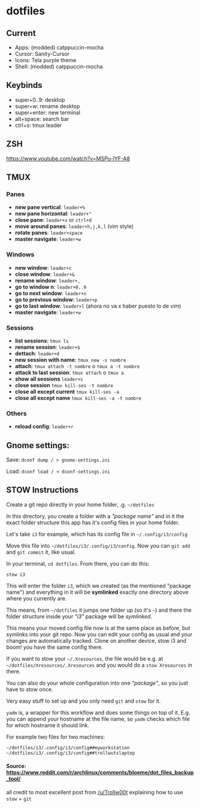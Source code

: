# dotfiles

## Current
- Apps: (modded) catppuccin-mocha
- Cursor: Sanity-Cursor
- Icons: Tela purple theme
- Shell: (modded) catppuccin-mocha

## Keybinds

- super+0..9: desktop
- super+w: rename desktop
- super+enter: new terminal
- alt+space: search bar
- ctrl+s: tmux leader

## ZSH

https://www.youtube.com/watch?v=MSPu-lYF-A8

## TMUX

### Panes

- **new pane vertical**: `leader+%`
- **new pane horizontal**: `leader+"`
- **close pane**: `leader+x` or `ctrl+d`
- **move around panes**: `leader+h,j,k,l` (vim style)
- **rotate panes**: `leader+space`
- **master navigate**: `leader+w`

### Windows

- **new window**: `leader+c`
- **close window**: `leader+&`
- **rename window**: `leader+,`
- **go to window n**: `leader+0..9`
- **go to next window**: `leader+n`
- **go to previous window**: `leader+p`
- **go to last window**: `leader+l` (ahora no va x haber puesto lo de vim)
- **master navigate**: `leader+w`

### Sessions

- **list sessions**: `tmux ls`
- **rename session**: `leader+$`
- **dettach**: `leader+d`
- **new session with name**: `tmux new -s nombre`
- **attach**: `tmux attach -t nombre` o `tmux a -t nombre`
- **attack to last session**: `tmux attach` o `tmux a`
- **show all sessions** `leader+s`
- **close session** `tmux kill-ses -t nombre`
- **close all except current** `tmux kill-ses -a`
- **close all except name** `tmux kill-ses -a -t nombre`


### Others

- **reload config**: `leader+r`

## Gnome settings:

Save:
`dconf dump / > gnome-settings.ini`

Load:
`dconf load / < dconf-settings.ini`

## STOW Instructions

Create a git repo directly in your home folder, .g. `~/dotfiles`

In this directory, you create a folder with a *"package name"* and in it the exact folder structure this app has it's config files in your home folder.

Let's take `i3` for example, which has its config file in `~/.config/i3/config`

Move this file into `~/dotfiles/i3/.config/i3/config`. Now you can `git add` and `git commit` it, like usual.

In your terminal, `cd dotfiles`. From there, you can do this:

```
stow i3
```

This will enter the folder `i3`, which we created (as the mentioned "package name") and everything in it will be **symlinked** exactly one directory above where you currently are.

This means, from `~/dotfiles` it jumps one folder up (so it's `~`) and there the folder structure inside your *"i3"* package will be *symlinked*.

This means your moved config file now is at the same place as before, but symlinks into your git repo. Now you can edit your config as usual and your changes are automatically tracked. Clone on another device, stow i3 and boom! you have the same config there.

If you want to stow your `~/.Xresources`, the file would be e.g. at `~/dotfiles/Xresources/.Xresources` and you would do a `stow Xresources` in there.

You can also do your whole configuration into one *"package"*, so you just have to stow once.

Very easy stuff to set up and you only need `git` and `stow` for it.

`yadm` is, a wrapper for this workflow and does some things on top of it. E.g. you can append your hostname at the file name, so `yadm` checks which file for which hostname it should link.

For example two files for two machines:

```
~/dotfiles/i3/.config/i3/config##myworkstation
~/dotfiles/i3/.config/i3/config##trollwutslaptop
```

#### Source: https://www.reddit.com/r/archlinux/comments/bloeme/dot_files_backup_tool/

all credit to most excellent post from [/u/Trollw00t](https://www.reddit.com/user/Trollw00t) explaining how to use `stow` + `git`
